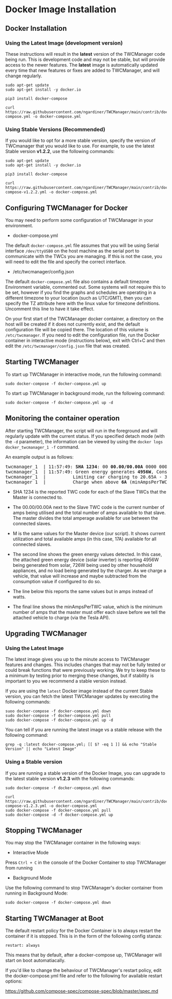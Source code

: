 # Docker Image Installation

## Docker Installation

### Using the Latest Image (development version)

These instructions will result in the **latest** version of the TWCManager code being run. This is development code and may not be stable, but will provide access to the newer features. The **latest** image is automatically updated every time that new features or fixes are added to TWCManager, and will change regularly.

```
sudo apt-get update
sudo apt-get install -y docker.io

pip3 install docker-compose

curl https://raw.githubusercontent.com/ngardiner/TWCManager/main/contrib/docker/docker-compose.yml -o docker-compose.yml
```

### Using Stable Versions (Recommended)

If you would like to opt for a more stable version, specify the version of TWCmanager that you would like to use. For example, to use the latest Stable version **v1.2.2**, use the following commands:

```
sudo apt-get update
sudo apt-get install -y docker.io

pip3 install docker-compose

curl https://raw.githubusercontent.com/ngardiner/TWCManager/main/contrib/docker/docker-compose-v1.2.2.yml -o docker-compose.yml
```

## Configuring TWCManager for Docker

You may need to perform some configuration of TWCManager in your environment.

   * docker-compose.yml

The default ```docker-compose.yml``` file assumes that you will be using Serial interface ```/dev/ttyUSB0``` on the host machine as the serial port to communicate with the TWCs you are managing. If this is not the case, you will need to edit the file and specify the correct interface.

   * /etc/twcmanager/config.json

The default  ```docker-compose.yml``` file also contains a default timezone Environment variable, commented out. Some systems will not require this to be set, however if you find the graphs and schedules are operating in a different timezone to your location (such as UTC/GMT), then you can specify the TZ attribute here with the linux value for timezone definitions. Uncomment this line to have it take effect.

On your first start of the TWCManager docker container, a directory on the host will be created if it does not currently exist, and the default configuration file will be copied there. The location of this volume is ```/etc/twcmanager```. If you need to edit the configuration file, run the Docker container in interactive mode (instructions below), exit with Ctrl+C and then edit the ```/etc/twcmanager/config.json``` file that was created.

## Starting TWCManager

To start up TWCManager in interactive mode, run the following command:

```
sudo docker-compose -f docker-compose.yml up
```

To start up TWCManager in background mode, run the following command:

```
sudo docker-compose -f docker-compose.yml up -d
```

## Monitoring the container operation

After starting TWCManager, the script will run in the foreground and will regularly update with the current status. If you specified detach mode (with the ```-d``` parameter), the information can be viewed by using the ```docker logs docker_twcmanager_1 -f``` command.

An example output is as follows:

<pre>
twcmanager_1  | 11:57:49: <b>SHA 1234</b>: 00 <b>00.00/00.00A</b> 0000 0000  <b>M</b>: 09 <b>00.00/17.00A</b> 0000 0000
twcmanager_1  | 11:57:49: Green energy generates <b>4956W</b>, Consumption <b>726W</b>, Charger Load <b>0W</b>
twcmanager_1  |          Limiting car charging to 20.65A - 3.03A = <b>17.62A</b>.
twcmanager_1  |          Charge when above <b>6A</b> (minAmpsPerTWC).
</pre>

   * SHA 1234 is the reported TWC code for each of the Slave TWCs that the Master is connected to.
   * The 00.00/00.00A next to the Slave TWC code is the current number of amps being utilised and the total number of amps available to that slave. The master divides the total amperage available for use between the connected slaves.
   * M is the same values for the Master device (our script). It shows current utilization and total available amps (in this case, 17A) available for all connected slaves.

   * The second line shows the green energy values detected. In this case, the attached green energy device (solar inverter) is reporting 4956W being generated from solar, 726W being used by other household appliances, and no load being generated by the charger. As we charge a vehicle, that value will increase and maybe subtracted from the consumption value if configured to do so.
   * The line below this reports the same values but in amps instead of watts.
   * The final line shows the minAmpsPerTWC value, which is the minimum number of amps that the master must offer each slave before we tell the attached vehicle to charge (via the Tesla API).

## Upgrading TWCManager

### Using the Latest Image

The latest image gives you up to the minute access to TWCManager features and changes. This includes changes that may not be fully tested or could break functions that were previously working. We try to keep these to a minimum by testing prior to merging these changes, but if stability is important to you we recommend a stable version instead.

If you are using the ```latest``` Docker image instead of the current Stable version, you can fetch the latest TWCManager updates by executing the following commands:

```
suoo docker-compose -f docker-compose.yml down
sudo docker-compose -f docker-compose.yml pull
sudo docker-compose -f docker-compose.yml up -d
```

You can tell if you are running the latest image vs a stable release with the following command:

```
grep -q :latest docker-compose.yml; [[ $? -eq 1 ]] && echo "Stable Version" || echo "Latest Image"
```

### Using a Stable version

If you are running a stable version of the Docker Image, you can upgrade to the latest stable version **v1.2.3** with the following commands:

```
sudo docker-compose -f docker-compose.yml down

curl https://raw.githubusercontent.com/ngardiner/TWCManager/main/contrib/docker/docker-compose-v1.2.3.yml -o docker-compose.yml
sudo docker-compose -f docker-compose.yml pull
sudo docker-compose -d -f docker-compose.yml up
```

## Stopping TWCManager

You may stop the TWCManager container in the following ways:

   * Interactive Mode

Press ```Ctrl + C``` in the console of the Docker Container to stop TWCManager from running

   * Background Mode

Use the following command to stop TWCManager's docker container from running in Background Mode:

```
sudo docker-compose -f docker-compose.yml down
```

## Starting TWCManager at Boot

The default restart policy for the Docker Container is to always restart the container if it is stopped. This is in the form of the following config stanza:

```restart: always```

This means that by default, after a docker-compose up, TWCManager will start on boot automatiacally. 

If you'd like to change the behaviour of TWCManager's restart policy, edit the docker-compose.yml file and refer to the following for available restart options:

https://github.com/compose-spec/compose-spec/blob/master/spec.md
